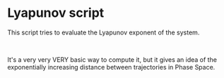 # Lyapunov script
This script tries to evaluate the Lyapunov exponent of the system. 

&nbsp;

It's a very very VERY basic way to compute it, but it gives an idea of the exponentially increasing distance between trajectories in Phase Space.
